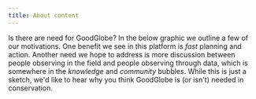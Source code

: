 ```yaml
---
title: About content
---
```

Is there are need for GoodGlobe? In the below graphic we outline a few of our motivations. One benefit we see in this platform is *fast* planning and action. Another need we hope to address is more discussion between people observing in the field and people observing through data, which is somewhere in the *knowledge* and *community* bubbles. While this is just a sketch, we'd like to hear why you think GoodGlobe is (or isn't) needed in conservation.
